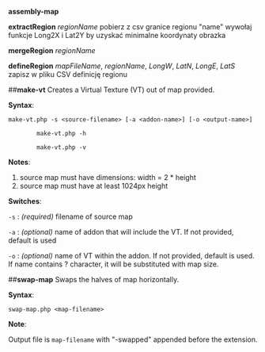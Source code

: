 **assembly-map**

**extractRegion** *regionName*
pobierz z csv granice regionu "name"
wywołaj funkcje Long2X i Lat2Y by uzyskać minimalne koordynaty obrazka

**mergeRegion** *regionName*


**defineRegion** *mapFileName*, *regionName*, *LongW*, *LatN*, *LongE*, *LatS*
zapisz w pliku CSV definicję regionu

##**make-vt**
Creates a Virtual Texture (VT) out of map provided.

**Syntax**: 

`make-vt.php -s <source-filename> [-a <addon-name>] [-o <output-name>]`

`        make-vt.php -h`

`        make-vt.php -v`

**Notes**:

1. source map must have dimensions:  width = 2 * height
2. source map must have at least 1024px height

**Switches**:

`-s` : *(required)* filename of source map

`-a` : *(optional)* name of addon that will include the VT. If not provided, default is used

`-o` : *(optional)* name of VT within the addon. If not provided, default is used. If name contains ? character, it will be substituted with map size.

##**swap-map** 
Swaps the halves of map horizontally.

**Syntax**: 

`swap-map.php <map-filename>`

**Note**: 

Output file is `map-filename` with "-swapped" appended before the extension.